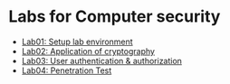 # Labs for Computer security

- [Lab01: Setup lab environment](./lab01/README.md)
- [Lab02: Application of cryptography](./lab02/README.md)
- [Lab03: User authentication & authorization](./lab03/README.md)
- [Lab04: Penetration Test](./lab04/README.md)